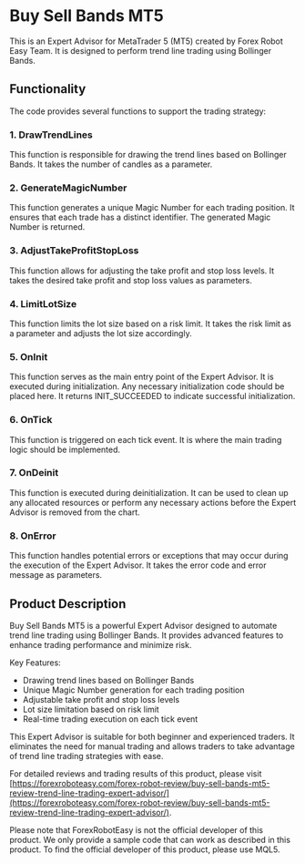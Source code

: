 # Buy Sell Bands MT5

This is an Expert Advisor for MetaTrader 5 (MT5) created by Forex Robot Easy Team. It is designed to perform trend line trading using Bollinger Bands.

## Functionality

The code provides several functions to support the trading strategy:

### 1. DrawTrendLines
This function is responsible for drawing the trend lines based on Bollinger Bands. It takes the number of candles as a parameter.

### 2. GenerateMagicNumber
This function generates a unique Magic Number for each trading position. It ensures that each trade has a distinct identifier. The generated Magic Number is returned.

### 3. AdjustTakeProfitStopLoss
This function allows for adjusting the take profit and stop loss levels. It takes the desired take profit and stop loss values as parameters.

### 4. LimitLotSize
This function limits the lot size based on a risk limit. It takes the risk limit as a parameter and adjusts the lot size accordingly.

### 5. OnInit
This function serves as the main entry point of the Expert Advisor. It is executed during initialization. Any necessary initialization code should be placed here. It returns INIT_SUCCEEDED to indicate successful initialization.

### 6. OnTick
This function is triggered on each tick event. It is where the main trading logic should be implemented.

### 7. OnDeinit
This function is executed during deinitialization. It can be used to clean up any allocated resources or perform any necessary actions before the Expert Advisor is removed from the chart.

### 8. OnError
This function handles potential errors or exceptions that may occur during the execution of the Expert Advisor. It takes the error code and error message as parameters.

## Product Description

Buy Sell Bands MT5 is a powerful Expert Advisor designed to automate trend line trading using Bollinger Bands. It provides advanced features to enhance trading performance and minimize risk.

Key Features:
- Drawing trend lines based on Bollinger Bands
- Unique Magic Number generation for each trading position
- Adjustable take profit and stop loss levels
- Lot size limitation based on risk limit
- Real-time trading execution on each tick event

This Expert Advisor is suitable for both beginner and experienced traders. It eliminates the need for manual trading and allows traders to take advantage of trend line trading strategies with ease.

For detailed reviews and trading results of this product, please visit [https://forexroboteasy.com/forex-robot-review/buy-sell-bands-mt5-review-trend-line-trading-expert-advisor/](https://forexroboteasy.com/forex-robot-review/buy-sell-bands-mt5-review-trend-line-trading-expert-advisor/).

Please note that ForexRobotEasy is not the official developer of this product. We only provide a sample code that can work as described in this product. To find the official developer of this product, please use MQL5.
